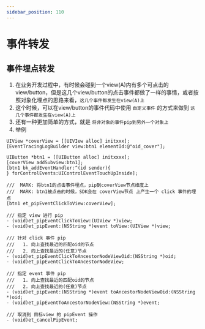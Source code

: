 ```yaml
---
sidebar_position: 110
---
```

# 事件转发

## 事件埋点转发

1. 在业务开发过程中，有时候会碰到一个view(A)内有多个可点击的view/button，但是这几个view/button的点击事件都做了一样的事情，或者按照对象化埋点的思路来看，`这几个事件都发生在view(A)上`
2. 这个时候，可以在view/button的事件代码中使用 `自定义事件` 的方式来做到 `这几个事件都发生在view(A)上`
3. 还有一种更加简单的方式，就是 `将非对象的事件pip到另外一个对象上`
4. 举例

```objc
UIView *coverView = [[UIVIew alloc] initxxx];
[EventTracingLogBuilder view:btn1 elementId:@"oid_cover"];

UIButton *btn1 = [[UIButton alloc] initxxxx];
[coverView addSubview:btn1];
[btn1 bk_addEventHandler:^(id sender){
} forControlEvents:UIControlEventTouchUpInside];

///  MARK: 将btn1的点击事件埋点，pip到coverView节点维度上
///  MARK: btn1被点击的时候，SDK会在 coverView节点 上产生一个 click 事件的埋点
[btn1 et_pipEventClickToView:coverView];
```

```objc
/// 指定 view 进行 pip
- (void)et_pipEventClickToView:(UIView *)view;
- (void)et_pipEvent:(NSString *)event toView:(UIView *)view;

/// 针对 click 事件 pip
///   1. 向上查找最近的匹配oid的节点
///   2. 向上查找最近的(任意)节点
- (void)et_pipEventClickToAncestorNodeViewOid:(NSString *)oid;
- (void)et_pipEventClickToAncestorNodeView;

/// 指定 event 事件 pip
///   1. 向上查找最近的匹配oid的节点
///   2. 向上查找最近的(任意)节点
- (void)et_pipEvent:(NSString *)event toAncestorNodeViewOid:(NSString *)oid;
- (void)et_pipEventToAncestorNodeView:(NSString *)event;

/// 取消到 目标view 的 pipEvent 操作
- (void)et_cancelPipEvent;
```


